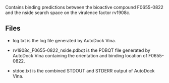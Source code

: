Contains binding predictions between the bioactive compound F0655-0822 and the nside search space on the virulence factor rv1908c.

## Files

- log.txt is the log file generated by AutoDock Vina.

- rv1908c_F0655-0822_nside.pdbqt is the PDBQT file generated by AutoDock Vina containing the orientation and binding location of F0655-0822.

- stdoe.txt is the combined STDOUT and STDERR output of AutoDock Vina.

